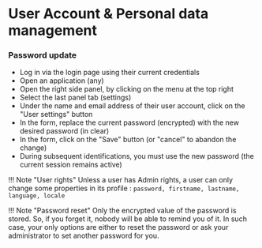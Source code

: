 # User Account & Personal data management





### Password update




* Log in via the login page using their current credentials
* Open an application (any)
* Open the right side panel, by clicking on the menu at the top right
* Select the last panel tab (settings)
* Under the name and email address of their user account, click on the "User settings" button
* In the form, replace the current password (encrypted) with the new desired password (in clear)
* In the form, click on the "Save" button (or "cancel" to abandon the change)
* During subsequent identifications, you must use the new password (the current session remains active)



!!! Note "User rights"
    Unless a user has Admin rights, a user can only change some properties in its profile : `password, firstname, lastname, language, locale`

!!! Note "Password reset"
    Only the encrypted value of the password is stored. So, if you forget it, nobody will be able to remind you of it. In such case, your only options are either to reset the password or ask your administrator to set another password for you.
